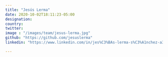 ```yaml
---
title: "Jesús Lerma"
date: 2020-10-02T18:11:23-05:00
designation: 
country: 
twitter: 
image : "/images/team/jesus-lerma.jpg"
github: "https://github.com/jesuslerma"
linkedin: "https://www.linkedin.com/in/jes%C3%BAs-lerma-s%C3%A1nchez-a3b8a249/"

---
```

